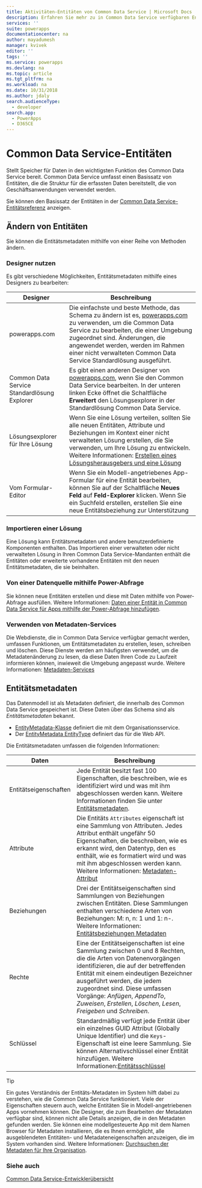 ```yaml
---
title: Aktivitäten-Entitäten von Common Data Service | Microsoft Docs
description: Erfahren Sie mehr zu in Common Data Service verfügbaren Entitäten.
services: ''
suite: powerapps
documentationcenter: na
author: mayadumesh
manager: kvivek
editor: ''
tags: ''
ms.service: powerapps
ms.devlang: na
ms.topic: article
ms.tgt_pltfrm: na
ms.workload: na
ms.date: 10/31/2018
ms.author: jdaly
search.audienceType:
  - developer
search.app:
  - PowerApps
  - D365CE
---
```

<!-- 
Was Mike Carter
This topic was not migrated it was written for PowerApps 

Overlap with content in https://docs.microsoft.com/dynamics365/customer-engagement/developer/introduction-entities

-->

# <a name="common-data-service-entities"></a>Common Data Service-Entitäten

Stellt Speicher für Daten in den wichtigsten Funktion des Common Data Service bereit. Common Data Service umfasst einen Basissatz von Entitäten, die die Struktur für die erfassten Daten bereitstellt, die von Geschäftsanwendungen verwendet werden. 

Sie können den Basissatz der Entitäten in der [Common Data Service-Entitätsreferenz](reference/about-entity-reference.md) anzeigen.

## <a name="modify-entities"></a>Ändern von Entitäten

Sie können die Entitätsmetadaten mithilfe von einer Reihe von Methoden ändern.

### <a name="use-designers"></a>Designer nutzen

Es gibt verschiedene Möglichkeiten, Entitätsmetadaten mithilfe eines Designers zu bearbeiten:


|Designer  |Beschreibung  |
|---------|---------|
|powerapps.com|Die einfachste und beste Methode, das Schema zu ändern ist es, [powerapps.com](https://web.powerapps.com/) zu verwenden, um die Common Data Service zu bearbeiten, die einer Umgebung zugeordnet sind. Änderungen, die angewendet werden, werden im Rahmen einer nicht verwalteten Common Data Service Standardlösung ausgeführt. <!-- TODO: Add link to topic that describes this -->|
|Common Data Service Standardlösung Explorer|Es gibt einen anderen Designer von [powerapps.com](https://web.powerapps.com/), wenn Sie den Common Data Service bearbeiten. In der unteren linken Ecke öffnet die Schaltfläche **Erweitert** den Lösungsexplorer in der Standardlösung Common Data Service. |
|Lösungsexplorer für Ihre Lösung |Wenn Sie eine Lösung verteilen, sollten Sie alle neuen Entitäten, Attribute und Beziehungen im Kontext einer nicht verwalteten Lösung erstellen, die Sie verwenden, um Ihre Lösung zu entwickeln. <br /> Weitere Informationen: [Erstellen eines Lösungsherausgebers und eine Lösung](introduction-solutions.md#create-a-solution-publisher-and-solution)|
|Vom Formular-Editor|Wenn Sie ein Modell-angetriebenes App-Formular für eine Entität bearbeiten, können Sie auf der Schaltfläche **Neues Feld** auf **Feld-Explorer** klicken. Wenn Sie ein Suchfeld erstellen, erstellen Sie eine neue Entitätsbeziehung zur Unterstützung|

### <a name="import-a-solution"></a>Importieren einer Lösung

Eine Lösung kann Entitätsmetadaten und andere benutzerdefinierte Komponenten enthalten. Das Importieren einer verwalteten oder nicht verwalteten Lösung in Ihren Common Data Service-Mandanten enthält die Entitäten oder erweiterte vorhandene Entitäten mit den neuen Entitätsmetadaten, die sie beinhalten.

### <a name="from-a-data-source-using-power-query"></a>Von einer Datenquelle mithilfe Power-Abfrage

Sie können neue Entitäten erstellen und diese mit Daten mithilfe von Power-Abfrage ausfüllen. Weitere Informationen:  [Daten einer Entität in Common Data Service für Apps mithilfe der Power-Abfrage hinzufügen](../../maker/common-data-service/data-platform-cds-newentity-pq.md).

### <a name="use-metadata-services"></a>Verwenden von Metadaten-Services

Die Webdienste, die in Common Data Service verfügbar gemacht werden, umfassen Funktionen, um Entitätsmetadaten zu erstellen, lesen, schreiben und löschen. Diese Dienste werden am häufigsten verwendet, um die Metadatenänderung zu lesen, da diese Daten  Ihren Code zu Laufzeit informieren können, inwieweit die Umgebung angepasst wurde. Weitere Informationen: [Metadaten-Services](metadata-services.md)

## <a name="entity-metadata"></a>Entitätsmetadaten

Das Datenmodell ist als Metadaten definiert, die innerhalb des Common Data Service gespeichert ist. Diese Daten über das Schema sind als *Entitätsmetadaten* bekannt. 

- [EntityMetadata-Klasse](/dotnet/api/microsoft.xrm.sdk.metadata.entitymetadata) definiert die mit dem Organisationsservice. 
- Der [EntityMetadata EntityType](/dynamics365/customer-engagement/web-api/entitymetadata) definiert das für die Web API. 

Die Entitätsmetadaten umfassen die folgenden Informationen:


|Daten  |Beschreibung  |
|---------|---------|
|Entitätseigenschaften|Jede Entität besitzt fast 100 Eigenschaften, die beschreiben, wie es identifiziert wird und was mit ihm abgeschlossen werden kann.  Weitere Informationen finden Sie unter [Entitätsmetadaten](entity-metadata.md).|
|Attribute|Die Entitäts `Attributes` eigenschaft ist eine Sammlung von Attributen. Jedes Attribut enthält ungefähr 50 Eigenschaften, die beschreiben, wie es erkannt wird, den Datentyp, den es enthält, wie es formatiert wird und was mit ihm abgeschlossen werden kann. Weitere Informationen: [Metadaten-Attribut](entity-attribute-metadata.md)|
|Beziehungen|Drei der Entitätseigenschaften sind Sammlungen von Beziehungen zwischen Entitäten. Diese Sammlungen enthalten verschiedene Arten von Beziehungen: M: n, n: 1 und 1: n-. Weitere Informationen: [Entitätsbeziehungen Metadaten](entity-relationship-metadata.md)|
|Rechte|Eine der Entitätseigenschaften ist eine Sammlung zwischen 0 und 8 Rechten, die die Arten von Datenenvorgängen identifizieren, die auf der betreffenden Entität mit einem eindeutigen Bezeichner ausgeführt werden, die jedem zugeordnet sind. Diese umfassen Vorgänge: *Anfügen*, *AppendTo*, *Zuweisen*, *Erstellen*, *Löschen*, *Lesen*, *Freigeben* und *Schreiben*.|
|Schlüssel|Standardmäßig verfügt jede Entität über ein einzelnes GUID Attribut (Globally Unique Identifier) und die `Keys`-Eigenschaft ist eine leere Sammlung. Sie können Alternativschlüssel einer Entität hinzufügen. Weitere Informationen:[Entitätsschlüssel](entity-metadata.md#entity-keys)|

> [!TIP]
> Ein gutes Verständnis der Entitäts-Metadaten im System hilft dabei zu verstehen, wie die Common Data Service funktioniert. Viele der Eigenschaften steuern auch, welche Entitäten Sie in Modell-angetriebenen Apps vornehmen können. Die Designer, die zum Bearbeiten der Metadaten verfügbar sind, können nicht alle Details anzeigen, die in den Metadaten gefunden werden. Sie können eine modellgesteuerte App mit dem Namen Browser für Metadaten installieren, die es Ihnen ermöglicht, alle ausgeblendeten Entitäten- und Metadateneigenschaften anzuzeigen, die im System vorhanden sind. Weitere Informationen: [Durchsuchen der Metadaten für Ihre Organisation](/dynamics365/customer-engagement/developer/browse-your-metadata).

### <a name="see-also"></a>Siehe auch

[Common Data Service-Entwicklerübersicht](overview.md)


